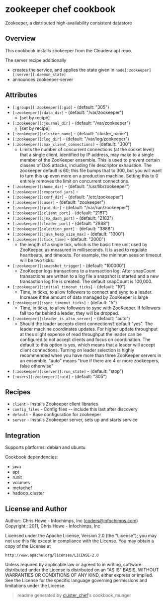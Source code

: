 # zookeeper chef cookbook

Zookeeper, a distributed high-availability consistent datastore

## Overview

This cookbook installs zookeeper from the Cloudera apt repo.

The server recipe additionally
* creates the service, and applies the state given in `node[:zookeeper][:server][:daemon_state]`
* announces zookeeper-server

## Attributes

* `[:groups][:zookeeper][:gid]`       -  (default: "305")
* `[:zookeeper][:data_dir]`           -  (default: "/var/zookeeper")
  - [set by recipe]
* `[:zookeeper][:journal_dir]`        -  (default: "/var/zookeeper")
  - [set by recipe]
* `[:zookeeper][:cluster_name]`       -  (default: "cluster_name")
* `[:zookeeper][:log_dir]`            -  (default: "/var/log/zookeeper")
* `[:zookeeper][:max_client_connections]` -  (default: "300")
  - Limits the number of concurrent connections (at the socket level) that a
    single client, identified by IP address, may make to a single member of the
    ZooKeeper ensemble. This is used to prevent certain classes of DoS attacks,
    including file descriptor exhaustion. The zookeeper default is 60; this file
    bumps that to 300, but you will want to turn this up even more on a production
    machine. Setting this to 0 entirely removes the limit on concurrent
    connections.
* `[:zookeeper][:home_dir]`           -  (default: "/usr/lib/zookeeper")
* `[:zookeeper][:exported_jars]`      - 
* `[:zookeeper][:conf_dir]`           -  (default: "/etc/zookeeper")
* `[:zookeeper][:user]`               -  (default: "zookeeper")
* `[:zookeeper][:pid_dir]`            -  (default: "/var/run/zookeeper")
* `[:zookeeper][:client_port]`        -  (default: "2181")
* `[:zookeeper][:jmx_dash_port]`      -  (default: "2182")
* `[:zookeeper][:leader_port]`        -  (default: "2888")
* `[:zookeeper][:election_port]`      -  (default: "3888")
* `[:zookeeper][:java_heap_size_max]` -  (default: "1000")
* `[:zookeeper][:tick_time]`          -  (default: "2000")
  - the length of a single tick, which is the basic time unit used by ZooKeeper,
    as measured in milliseconds. It is used to regulate heartbeats, and
    timeouts. For example, the minimum session timeout will be two ticks.
* `[:zookeeper][:snapshot_trigger]`   -  (default: "100000")
  - ZooKeeper logs transactions to a transaction log. After snapCount transactions
    are written to a log file a snapshot is started and a new transaction log file
    is created. The default snapCount is 100,000.
* `[:zookeeper][:initial_timeout_ticks]` -  (default: "10")
  - Time, in ticks, to allow followers to connect and sync to a leader. Increase
    if the amount of data managed by ZooKeeper is large
* `[:zookeeper][:sync_timeout_ticks]` -  (default: "5")
  - Time, in ticks, to allow followers to sync with ZooKeeper. If followers fall
    too far behind a leader, they will be dropped.
* `[:zookeeper][:leader_is_also_server]` -  (default: "auto")
  - Should the leader accepts client connections? default "yes".  The leader
    machine coordinates updates. For higher update throughput at thes slight
    expense of read throughput the leader can be configured to not accept clients
    and focus on coordination. The default to this option is yes, which means that
    a leader will accept client connections. Turning on leader selection is highly
    recommended when you have more than three ZooKeeper servers in an ensemble.
    "auto" means "true if there are 4 or more zookeepers, false otherwise"
* `[:zookeeper][:server][:run_state]` -  (default: "stop")
* `[:users][:zookeeper][:uid]`        -  (default: "305")

## Recipes 

* `client`                   - Installs Zookeeper client libraries
* `config_files`             - Config files -- include this last after discovery
* `default`                  - Base configuration for zookeeper
* `server`                   - Installs Zookeeper server, sets up and starts service

## Integration

Supports platforms: debian and ubuntu

Cookbook dependencies:
* java
* apt
* runit
* volumes
* metachef
* hadoop_cluster


## License and Author

Author::                Chris Howe - Infochimps, Inc (<coders@infochimps.com>)
Copyright::             2011, Chris Howe - Infochimps, Inc

Licensed under the Apache License, Version 2.0 (the "License");
you may not use this file except in compliance with the License.
You may obtain a copy of the License at

    http://www.apache.org/licenses/LICENSE-2.0

Unless required by applicable law or agreed to in writing, software
distributed under the License is distributed on an "AS IS" BASIS,
WITHOUT WARRANTIES OR CONDITIONS OF ANY KIND, either express or implied.
See the License for the specific language governing permissions and
limitations under the License.

> readme generated by [cluster_chef](http://github.com/infochimps/cluster_chef)'s cookbook_munger
